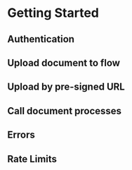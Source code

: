 # Getting Started

## Authentication

## Upload document to flow

## Upload by pre-signed URL

## Call document processes

## Errors

## Rate Limits
